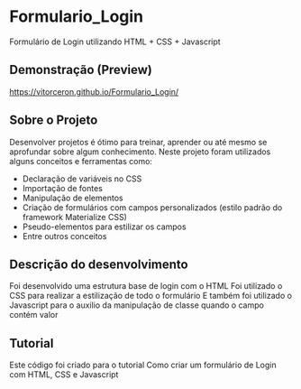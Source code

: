 # Formulario_Login
Formulário de Login utilizando HTML + CSS + Javascript

## Demonstração (Preview)
https://vitorceron.github.io/Formulario_Login/

## Sobre o Projeto
Desenvolver projetos é ótimo para treinar, aprender ou até mesmo se aprofundar sobre algum conhecimento.
Neste projeto foram utilizados alguns conceitos e ferramentas como:
- Declaração de variáveis no CSS
- Importação de fontes
- Manipulação de elementos
- Criação de formulários com campos personalizados (estilo padrão do framework Materialize CSS)
- Pseudo-elementos para estilizar os campos
- Entre outros conceitos

## Descrição do desenvolvimento
Foi desenvolvido uma estrutura base de login com o HTML
Foi utilizado o CSS para realizar a estilização de todo o formulário
E também foi utilizado o Javascript para o auxilio da manipulação de classe quando o campo contém valor

## Tutorial
Este código foi criado para o tutorial Como criar um formulário de Login com HTML, CSS e Javascript
